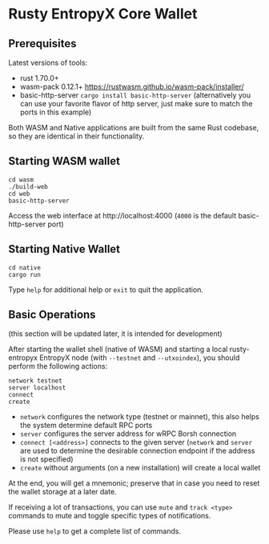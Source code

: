 
# Rusty EntropyX Core Wallet

## Prerequisites

Latest versions of tools:
* rust 1.70.0+
* wasm-pack 0.12.1+ https://rustwasm.github.io/wasm-pack/installer/
* basic-http-server `cargo install basic-http-server`
(alternatively you can use your favorite flavor of http server, just make sure to match the ports in this example)

Both WASM and Native applications are built from the same Rust codebase, so they are identical in their functionality.

## Starting WASM wallet
```
cd wasm
./build-web
cd web
basic-http-server
```
Access the web interface at http://localhost:4000 (`4000` is the default basic-http-server port)

## Starting Native Wallet

```
cd native
cargo run
```
Type `help` for additional help or `exit` to quit the application.

## Basic Operations

(this section will be updated later, it is intended for development)

After starting the wallet shell (native of WASM) and starting a local rusty-entropyx EntropyX node (with `--testnet` and `--utxoindex`), you should perform the following actions:
```
network testnet
server localhost
connect
create
```

- `network` configures the network type (testnet or mainnet), this also helps the system determine default RPC ports
- `server` configures the server address for wRPC Borsh connection
- `connect [<address>]` connects to the given server (`network` and `server` are used to determine the desirable connection endpoint if the address is not specified)
- `create` without arguments (on a new installation) will create a local wallet

At the end, you will get a mnemonic;  preserve that in case you need to reset the wallet storage at a later date.

If receiving a lot of transactions, you can use `mute` and `track <type>` commands to mute and toggle specific types of notifications.

Please use `help` to get a complete list of commands.

